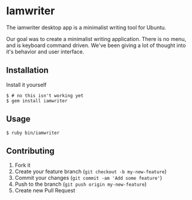 # Iamwriter 

The iamwriter desktop app is a minimalist writing tool for Ubuntu.

Our goal was to create a minimalist writing application. There is no menu, and 
is keyboard command driven. We've been giving a lot of thought into it's behavior
and user interface.

## Installation

Install it yourself 

    $ # no this isn't working yet
    $ gem install iamwriter

## Usage

    $ ruby bin/iamwriter

## Contributing

1. Fork it
2. Create your feature branch (`git checkout -b my-new-feature`)
3. Commit your changes (`git commit -am 'Add some feature'`)
4. Push to the branch (`git push origin my-new-feature`)
5. Create new Pull Request
